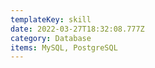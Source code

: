 ```yaml
---
templateKey: skill
date: 2022-03-27T18:32:08.777Z
category: Database
items: MySQL, PostgreSQL
---
```

